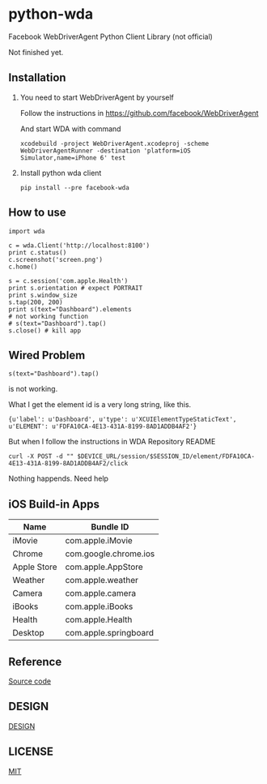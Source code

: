 # python-wda
Facebook WebDriverAgent Python Client Library (not official)

Not finished yet.

## Installation
1. You need to start WebDriverAgent by yourself

	Follow the instructions in <https://github.com/facebook/WebDriverAgent>

	And start WDA with command

	```
	xcodebuild -project WebDriverAgent.xcodeproj -scheme WebDriverAgentRunner -destination 'platform=iOS Simulator,name=iPhone 6' test
	```

2. Install python wda client

	```
	pip install --pre facebook-wda
	```

## How to use
```
import wda

c = wda.Client('http://localhost:8100')
print c.status()
c.screenshot('screen.png')
c.home()

s = c.session('com.apple.Health')
print s.orientation # expect PORTRAIT
print s.window_size
s.tap(200, 200)
print s(text="Dashboard").elements
# not working function
# s(text="Dashboard").tap()
s.close() # kill app
```

## Wired Problem
```
s(text="Dashboard").tap()
```
is not working.

What I get the element id is a very long string, like this.

```
{u'label': u'Dashboard', u'type': u'XCUIElementTypeStaticText', u'ELEMENT': u'FDFA10CA-4E13-431A-8199-8AD1ADDB4AF2'}
```

But when I follow the instructions in WDA Repository README

```
curl -X POST -d "" $DEVICE_URL/session/$SESSION_ID/element/FDFA10CA-4E13-431A-8199-8AD1ADDB4AF2/click
```

Nothing happends. Need help

## iOS Build-in Apps
|   Name | Bundle ID          |
|--------|--------------------|
| iMovie | com.apple.iMovie |
| Chrome | com.google.chrome.ios |
| Apple Store | com.apple.AppStore |
| Weather | com.apple.weather |
| Camera | com.apple.camera |
| iBooks | com.apple.iBooks |
| Health | com.apple.Health |
| Desktop | com.apple.springboard |

## Reference
[Source code](https://github.com/facebook/WebDriverAgent/blob/master/WebDriverAgentLib/Commands/FBElementCommands.m#L62)
 
## DESIGN
[DESIGN](DESIGN.md)

## LICENSE
[MIT](LICENSE)
